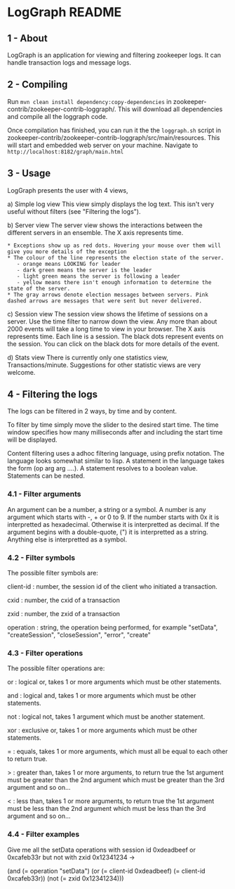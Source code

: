 # LogGraph README

## 1 - About
LogGraph is an application for viewing and filtering zookeeper logs. It can handle transaction logs and message logs. 

## 2 - Compiling

Run `mvn clean install dependency:copy-dependencies` in zookeeper-contrib/zookeeper-contrib-loggraph/.
This will download all dependencies and compile all the loggraph code.

Once compilation has finished, you can run it the the `loggraph.sh` script in zookeeper-contrib/zookeeper-contrib-loggraph/src/main/resources.
This will start and embedded web server on your machine.
Navigate to `http://localhost:8182/graph/main.html`

## 3 - Usage
LogGraph presents the user with 4 views, 
 
  a) Simple log view
     This view simply displays the log text. This isn't very useful without filters (see "Filtering the logs").

  b) Server view
     The server view shows the interactions between the different servers in an ensemble. The X axis represents time.
      
    * Exceptions show up as red dots. Hovering your mouse over them will give you more details of the exception
	* The colour of the line represents the election state of the server. 
	   - orange means LOOKING for leader
	   - dark green means the server is the leader
	   - light green means the server is following a leader
	   - yellow means there isn't enough information to determine the state of the server. 
	* The gray arrows denote election messages between servers. Pink dashed arrows are messages that were sent but never delivered.

  c) Session view
     The session view shows the lifetime of sessions on a server. Use the time filter to narrow down the view. Any more than about 2000 events will take a long time to view in your browser. 
     The X axis represents time. Each line is a session. The black dots represent events on the session. You can click on the black dots for more details of the event.

  d) Stats view
     There is currently only one statistics view, Transactions/minute. Suggestions for other statistic views are very welcome.

## 4 - Filtering the logs
The logs can be filtered in 2 ways, by time and by content. 

To filter by time simply move the slider to the desired start time. The time window specifies how many milliseconds after and including the start time will be displayed.

Content filtering uses a adhoc filtering language, using prefix notation. The language looks somewhat similar to lisp. A statement in the language takes the form (op arg arg ....). A statement resolves to a boolean value. Statements can be nested. 

### 4.1 - Filter arguments
An argument can be a number, a string or a symbol. A number is any argument which starts with -, + or 0 to 9. If the number starts with 0x it is interpretted as hexadecimal. Otherwise it is interpretted as decimal. If the argument begins with a double-quote, (") it is interpretted as a string. Anything else is interpretted as a symbol.

### 4.2 - Filter symbols
The possible filter symbols are: 

client-id : number, the session id of the client who initiated a transaction.

cxid : number, the cxid of a transaction

zxid : number, the zxid of a transaction

operation : string, the operation being performed, for example "setData", "createSession", "closeSession", "error", "create"

### 4.3 - Filter operations
The possible filter operations are:

or : logical or, takes 1 or more arguments which must be other statements.

and : logical and, takes 1 or more arguments which must be other statements.

not : logical not, takes 1 argument which must be another statement.

xor : exclusive or, takes 1 or more arguments which must be other statements.

 = : equals, takes 1 or more arguments, which must all be equal to each other to return true.

&gt; : greater than, takes 1 or more arguments, to return true the 1st argument must be greater than the 2nd argument which must be greater than the 3rd argument and so on... 

&lt; : less than, takes 1 or more arguments, to return true the 1st argument must be less than the 2nd argument which must be less than the 3rd argument and so on... 

### 4.4 - Filter examples
Give me all the setData operations with session id 0xdeadbeef or 0xcafeb33r but not with zxid 0x12341234 ->

(and (= operation "setData") (or (= client-id 0xdeadbeef) (= client-id 0xcafeb33r)) (not (= zxid 0x12341234)))
